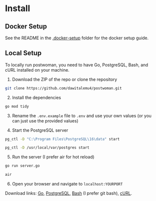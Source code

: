 # Install


## Docker Setup

See the README in the [.docker-setup](https://github.com/dawitalemu4/postwoman/tree/main/.docker-setup) folder for the docker setup guide.


## Local Setup

To locally run postwoman, you need to have Go, PostgreSQL, Bash, and cURL installed on your machine.

1. Download the ZIP of the repo or clone the repository
```bash
git clone https://github.com/dawitalemu4/postwoman.git
```

2. Install the dependencies
```bash
go mod tidy
```

3. Rename the `.env.example` file to `.env` and use your own values (or you can just use the provided values)

4. Start the PostgreSQL server

```bash
pg_ctl -D "C:\Program Files\PostgreSQL\16\data" start
```
```bash
pg_ctl -D /usr/local/var/postgres start
```

5. Run the server (I prefer air for hot reload)
```bash
go run server.go
```
```bash
air
```

6. Open your browser and navigate to `localhost:YOURPORT`


Download links: [Go](https://go.dev/doc/install), [PostgreSQL](https://www.postgresql.org/download/), [Bash](https://git-scm.com/downloads) (I prefer git bash), [cURL](https://curl.se/download.html).
